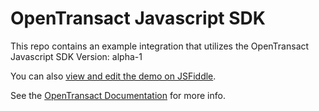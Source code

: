 # OpenTransact Javascript SDK

This repo contains an example integration that utilizes the OpenTransact Javascript SDK Version: alpha-1

You can also [view and edit the demo on JSFiddle](https://jsfiddle.net/jgcn0y6r/embedded/result/dark).

See the [OpenTransact Documentation](https://docs.opentransact.com) for more info.
